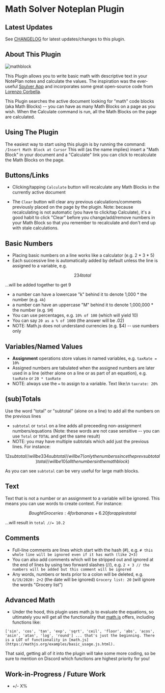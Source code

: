 # Math Solver Noteplan Plugin

## Latest Updates

See [CHANGELOG](https://github.com/NotePlan/plugins/blob/main/dwertheimer.MathSolver/CHANGELOG.md) for latest updates/changes to this plugin.

## About This Plugin 

![mathblock](https://user-images.githubusercontent.com/8949588/185295717-81264273-2a13-444f-a416-193931a41039.gif)

This Plugin allows you to write basic math with descriptive text in your NotePlan notes and calculate the values. The inspiration was the ever-useful [Soulver App](https://soulver.app/) and incorporates some great open-source code from [Lorenzo Corbella](https://github.com/LorenzoCorbella74/soulver-web).

This Plugin searches the active document looking for "math" code blocks (aka Math Blocks) -- you can have as many Math Blocks on a page as you wish. When the Calculate command is run, all the Math Blocks on the page are calculated.

## Using The Plugin

The easiest way to start using this plugin is by running the command:
    `/Insert Math Block at Cursor`
This will (as the name implies) insert a "Math Block" in your document and a "Calculate" link you can click to recalculate the Math Blocks on the page. 

## Buttons/Links

- Clicking/tapping `Calculate` button will recalculate any Math Blocks in the currently active document

- The `Clear` button will clear any previous calculations/comments previously placed on the page by the plugin. Note: because recalculating is not automatic (you have to click/tap Calculate), it's a good habit to click "Clear" before you change/add/remove numbers in your Math Block so that you remember to recalculate and don't end up with stale calculations.

## Basic Numbers
- Placing basic numbers on a line works like a calculator (e.g. 2 * 3 * 5)
- Each successive line is automatically added by default unless the line is assigned to a variable, e.g.
```math
    2
    3
    4
    total
```
...will be added together to get 9
- a number can have a lowercase "k" behind it to denote 1,000 * the number (e.g. `4k`)
- a number can have an uppercase "M" behind it to denote 1,000,000 * the number (e.g. `5M`)
- You can use percentages, e.g. `10% of 100` (which will yield 10)
- You can say `20 as a % of 1000` (the answer will be .02)
- NOTE: Math.js does not understand currencies (e.g. $4) -- use numbers only

## Variables/Named Values
- **Assignment** operations store values in named variables, e.g. 
    `taxRate = 10%`
- Assigned numbers are tabulated when the assigned numbers are later used in a line (either alone on a line or as part of an equation), e.g. 
    `taxRate` or `20 * taxRate` 
- NOTE: always use the ` = ` to assign to a variable. Text like:\n
    ` taxrate: 20% `
## (sub)Totals
Use the word "total" or "subtotal" (alone on a line) to add all the numbers on the previous lines
- `subtotal` or `total` on a line adds all preceeding non-assignment numbers/equations (Note: these words are not case sensitive -- you can use `Total` or `TOTAL` and get the same result)
- NOTE: you may have multiple subtotals which add just the previous lines. For instance:
```math
    1
    2
    subtotal // will be 3
    3
    4
    subtotal // will be 7 (only the numbers since the prev subtotal)
    total // will be 10 (all the numbers in the math block)
```
As you can see `subtotal` can be very useful for large math blocks.

## Text
Text that is not a number or an assignment to a variable will be ignored. This means you can use words to create context. For instance:
```math
Bought Groceries: 4 for bananas + 6.20 for apples
total
```
...will result in `total //= 10.2`
## Comments
- Full-line comments are lines which start with the hash (#), e.g. 
    `# this whole line will be ignored even if it has math (like 2+3)`
- You can also add comments which will be stripped out and ignored at the end of lines by using two forward slashes (//), e.g.
    `2 + 3 // the numbers will be added but this comment will be ignored`
- Any words, numbers or texts prior to a colon will be deleted, e.g.
    `6/19/2020: 2+2` (the date will be ignored)
    `Grocery list: 20` (will ignore the words "Grocery list")

## Advanced Math
- Under the hood, this plugin uses math.js to evaluate the equations, so ultimately you will get all the functionality that [math.js](https://mathjs.org/examples/basic_usage.js.html) offers, including functions like:
```
['sin', 'cos', 'tan', 'exp', 'sqrt', 'ceil', 'floor', 'abs', 'acos', 'asin', 'atan', 'log', 'round'] ... that's just the beginning. There is a LOT of functionality in [math.js](https://mathjs.org/examples/basic_usage.js.html).
```
That said, getting all of it into the plugin will take some more coding, so be sure to mention on Discord which functions are highest priority for you!

## Work-in-Progress / Future Work
- +/- X%
